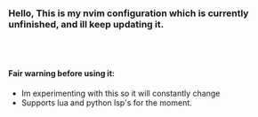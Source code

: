 ### Hello, This is my nvim configuration which is currently unfinished, and ill keep updating it.
<br></br>
#### Fair warning before using it:
- Im experimenting with this so it will constantly change
- Supports lua and python lsp's for the moment.
